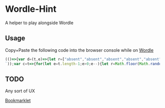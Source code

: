 # Wordle-Hint

A helper to play alongside Wordle

## Usage

Copy+Paste the following code into the browser console while on [Wordle](https://www.powerlanguage.co.uk/wordle/)

```js
(()=>{var d=(t,e)=>{let r=["absent","absent","absent","absent","absent"],n=[!0,!0,!0,!0,!0];for(let o=0;o<5;o++)t[o]===e[o]&&(r[o]="correct",n[o]=!1);for(let o=0;o<5;o++)if(r[o]!=="correct"){for(let s=0;s<5;s++)if(n[s]&&t[o]===e[s]){r[o]="present",n[s]=!1;break}}return r},u=t=>e=>{let r=d(e._letters,t);for(let n=0;n<5;n++)if(r[n]!==e._evaluation[n])return!1;return!0},l=t=>e=>t.every(u(e));var a=()=>{let t=document.getElementsByTagName("game-app")[0].shadowRoot?.getElementById("board");return t?Array.from(t.childNodes).filter(e=>e._letters.length).map(e=>({_letters:e._letters,_evaluation:e._evaluation})):null},i=()=>fetch("https://cdn.jsdelivr.net/gh/fildon/wordle-hint/src/allwords.txt").then(t=>t.text()).then(t=>t.split(`
`));var c=t=>{for(let e=t.length-1;e>0;e--){let r=Math.floor(Math.random()*(e+1));[t[r],t[e]]=[t[e],t[r]]}return t},f=t=>i().then(e=>c(e).find(l(t))),h=()=>{let t=a();if(!t)return alert("No Wordle board found on this page!");f(t).then(e=>alert(e??"No solution found... this shouldn't be possible..."))};h();})();
```

## TODO

Any sort of UX

[Bookmarklet](https://mrcoles.com/bookmarklet/)
